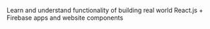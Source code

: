 Learn and understand functionality of building real world React.js + Firebase apps and website components
